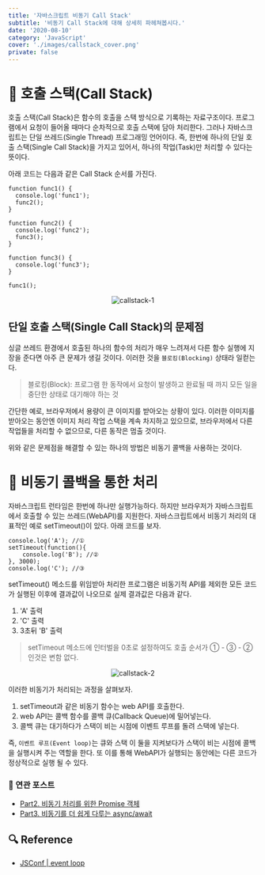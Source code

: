 ```yaml
---
title: '자바스크립트 비동기 Call Stack'
subtitle: '비동기 Call Stack에 대해 상세히 파헤쳐봅시다.'
date: '2020-08-10'
category: 'JavaScript'
cover: './images/callstack_cover.png'
private: false
---
```


# 🍪 호출 스택(Call Stack)

호출 스택(Call Stack)은 함수의 호출을 스택 방식으로 기록하는 자료구조이다. 프로그램에서 요청이 들어올 때마다 순차적으로 호출 스택에 담아 처리한다. 그러나 자바스크립트는 단일 쓰레드(Single Thread) 프로그래밍 언어이다.
즉, 한번에 하나의 단일 호출 스택(Single Call Stack)을 가지고 있어서, 하나의 작업(Task)만 처리할 수 있다는 뜻이다.

아래 코드는 다음과 같은 Call Stack 순서를 가진다.

```
function func1() {
  console.log('func1');
  func2();
}

function func2() {
  console.log('func2');
  func3();
}

function func3() {
  console.log('func3');
}

func1();
```

<center><img src="https://i.ibb.co/kJN5TMM/callstack-1.gif" alt="callstack-1" border="0"></center>

## 단일 호출 스택(Single Call Stack)의 문제점

싱글 쓰레드 환경에서 호출된 하나의 함수의 처리가 매우 느려져서 다른 함수 실행에 지장을 준다면 아주 큰 문제가 생길 것이다. 이러한 것을 `블로킹(Blocking)` 상태라 일컫는다.

> 블로킹(Block): 프로그램 한 동작에서 요청이 발생하고 완료될 때 까지 모든 일을 중단한 상태로 대기해야 하는 것

간단한 예로, 브라우저에서 용량이 큰 이미지를 받아오는 상황이 있다. 이러한 이미지를 받아오는 동안엔 이미지 처리 작업 스택을 계속 차지하고 있으므로, 브라우저에서 다른 작업들을 처리할 수 없으므로, 다른 동작은 멈출 것이다.

위와 같은 문제점을 해결할 수 있는 하나의 방법은 비동기 콜백을 사용하는 것이다.

# 🍪 비동기 콜백을 통한 처리

자바스크립트 런타임은 한번에 하나만 실행가능하다. 하지만 브라우저가 자바스크립트에서 호출할 수 있는 쓰레드(WebAPI)를 지원한다. 자바스크립트에서 비동기 처리의 대표적인 예로 setTimeout()이 있다. 아래 코드를 보자.

```
console.log('A'); //①
setTimeout(function(){
    console.log('B'); //②
}, 3000);
console.log('C'); //③
```

setTimeout() 메소드를 위임받아 처리한 프로그램은 비동기적 API를 제외한 모든 코드가 실행된 이후에 결과값이 나오므로 실제 결과값은 다음과 같다.

1. 'A' 출력
2. 'C' 출력
3. 3초뒤 'B' 출력

> setTimeout 메소드에 인터벌을 0초로 설정하여도 호출 순서가 ① - ③ - ② 인것은 변함 없다.

<center><img src="https://i.ibb.co/yS3PXSj/callstack-2.gif" alt="callstack-2"></center>

이러한 비동기가 처리되는 과정을 살펴보자.

1. setTimeout과 같은 비동기 함수는 web API를 호출한다.
2. web API는 콜백 함수를 콜백 큐(Callback Queue)에 밀어넣는다.
3. 콜백 큐는 대기하다가 스택이 비는 시점에 이벤트 루프를 돌려 스택에 넣는다.

즉, `이벤트 루프(Event loop)`는 큐와 스택 이 둘을 지켜보다가 스택이 비는 시점에 콜백을 실행시켜 주는 역할을 한다. 또 이를 통해 WebAPI가 실행되는 동안에는 다른 코드가 정상적으로 실행 될 수 있다.

### 🧬 연관 포스트

- [Part2. 비동기 처리를 위한 Promise 객체](https://spicycookie.me/JavaScript/promise/)
- [Part3. 비동기를 더 쉽게 다루는 async/await](https://spicycookie.me/JavaScript/asyncawait/)

## 🔍 Reference

- [JSConf | event loop](https://www.youtube.com/watch?v=8aGhZQkoFbQ)
